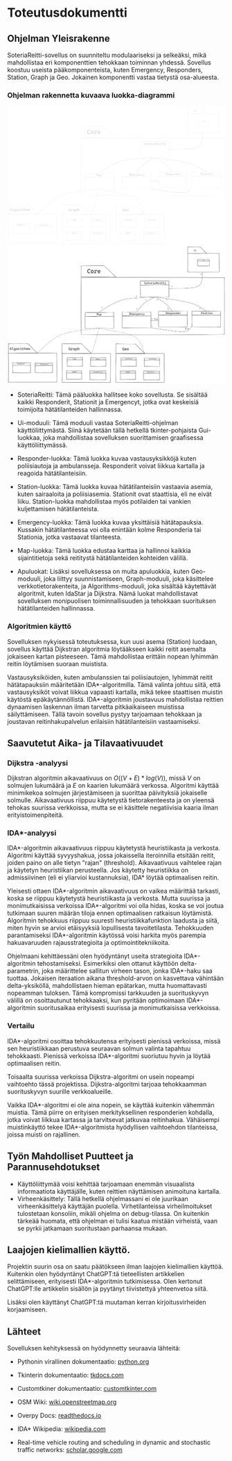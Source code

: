 # Toteutusdokumentti 

## Ohjelman Yleisrakenne

SoteriaReitti-sovellus on suunniteltu modulaariseksi ja selkeäksi, mikä mahdollistaa eri komponenttien tehokkaan toiminnan yhdessä. Sovellus koostuu useista pääkomponenteista, kuten Emergency, Responders, Station, Graph ja Geo. Jokainen komponentti vastaa tietystä osa-alueesta.

### Ohjelman rakennetta kuvaava luokka-diagrammi

![Class Diagram](./images/classdiagram-dark.png#gh-dark-mode-only)
![Class Diagram](./images/classdiagram-light.png#gh-light-mode-only)

- SoteriaReitti: Tämä pääluokka hallitsee koko sovellusta. Se sisältää kaikki Responderit, Stationit ja Emergencyt, jotka ovat keskeisiä toimijoita hätätilanteiden hallinnassa.

- Ui-moduuli: Tämä moduuli vastaa SoteriaReitti-ohjelman käyttöliittymästä. Siinä käytetään tällä hetkellä tkinter-pohjaista Gui-luokkaa, joka mahdollistaa sovelluksen suorittamisen graafisessa käyttöliittymässä.

- Responder-luokka: Tämä luokka kuvaa vastausyksikköjä kuten poliisiautoja ja ambulansseja. Responderit voivat liikkua kartalla ja reagoida hätätilanteisiin.

- Station-luokka: Tämä luokka kuvaa hätätilanteisiin vastaavia asemia, kuten sairaaloita ja poliisiasemia. Stationit ovat staattisia, eli ne eivät liiku. Station-luokka mahdollistaa myös potilaiden tai vankien kuljettamisen hätätilanteista.

- Emergency-luokka: Tämä luokka kuvaa yksittäisiä hätätapauksia. Kussakin hätätilanteessa voi olla enintään kolme Responderia tai Stationia, jotka vastaavat tilanteesta.

- Map-luokka: Tämä luokka edustaa karttaa ja hallinnoi kaikkia sijaintitietoja sekä reititystä hätätilanteiden kohteiden välillä.

- Apuluokat: Lisäksi sovelluksessa on muita apuluokkia, kuten Geo-moduuli, joka liittyy suunnistamiseen, Graph-moduuli, joka käsittelee verkkotietorakenteita, ja Algorithms-moduuli, joka sisältää käytettävät algoritmit, kuten IdaStar ja Dijkstra. Nämä luokat mahdollistavat sovelluksen monipuolisen toiminnallisuuden ja tehokkaan suorituksen hätätilanteiden hallinnassa.

### Algoritmien käyttö

Sovelluksen nykyisessä toteutuksessa, kun uusi asema (Station) luodaan, sovellus käyttää Dijkstran algoritmia löytääkseen kaikki reitit asemalta jokaiseen kartan pisteeseen. Tämä mahdollistaa erittäin nopean lyhimmän reitin löytämisen suoraan muistista.

Vastausyksiköiden, kuten ambulanssien tai poliisiautojen, lyhimmät reitit hätätapauksiin määritetään IDA*-algoritmilla. Tämä valinta johtuu siitä, että vastausyksiköt voivat liikkua vapaasti kartalla, mikä tekee staattisen muistin käytöstä epäkäytännöllistä. IDA*-algoritmin joustavuus mahdollistaa reittien dynaamisen laskennan ilman tarvetta pitkäaikaiseen muistissa säilyttämiseen. Tällä tavoin sovellus pystyy tarjoamaan tehokkaan ja joustavan reitinhakupalvelun erilaisiin hätätilanteisiin vastaamiseksi.

## Saavutetut Aika- ja Tilavaativuudet

### Dijkstra -analyysi

Dijkstran algoritmin aikavaativuus on $O((V + E) * log(V))$, missä $V$ on solmujen lukumäärä ja $E$ on kaarien lukumäärä verkossa. Algoritmi käyttää minimikekoa solmujen järjestämiseen ja suorittaa päivityksiä jokaiselle solmulle. Aikavaativuus riippuu käytetystä tietorakenteesta ja on yleensä tehokas suurissa verkkoissa, mutta se ei käsittele negatiivisia kaaria ilman erityistoimenpiteitä.

### IDA*-analyysi

IDA\*-algoritmin aikavaativuus riippuu käytetystä heuristiikasta ja verkosta. Algoritmi käyttää syvyyshakua, jossa jokaissella iteroinnilla etsitään reitit, joiden paino on alle tietyn "rajan" (threshold). Aikavaativuus vaihtelee rajan ja käytetyn heuristiikan perusteella. Jos käytetty heuristiikka on admissiivinen (eli ei yliarvioi kustannuksia), IDA* löytää optimaalisen reitin.

Yleisesti ottaen IDA*-algoritmin aikavaativuus on vaikea määrittää tarkasti, koska se riippuu käytetystä heuristiikasta ja verkosta. Mutta suurissa ja monimutkaisissa verkoissa IDA*-algoritmi voi olla hidas, koska se voi joutua tutkimaan suuren määrän tiloja ennen optimaalisen ratkaisun löytämistä. Algoritmin tehokkuus riippuu suuresti heuristiikkafunktion laadusta ja siitä, miten hyvin se arvioi etäisyyksiä lopullisesta tavoitetilasta. Tehokkuuden parantamiseksi IDA*-algoritmin käytössä voisi harkita myös parempia hakuavaruuden rajausstrategioita ja optimointitekniikoita.

Ohjelmaani kehittäessäni olen hyödyntänyt useita strategioita IDA*-algoritmin tehostamiseksi. Esimerkiksi olen ottanut käyttöön delta-parametrin, joka määrittelee sallitun virheen tason, jonka IDA*-haku saa tuottaa. Jokaisen iteraation aikana threshold-arvon on kasvettava vähintään delta-yksiköllä, mahdollistaen hieman epätarkan, mutta huomattavasti nopeamman tuloksen. Tämä kompromissi tarkkuuden ja suorituskyvyn välillä on osoittautunut tehokkaaksi, kun pyritään optimoimaan IDA*-algoritmin suoritusaikaa erityisesti suurissa ja monimutkaisissa verkkoissa.

### Vertailu

IDA*-algoritmi osoittaa tehokkuutensa erityisesti pienissä verkoissa, missä sen heuristiikkaan perustuva seuraavan solmun valinta tapahtuu tehokkaasti. Pienissä verkoissa IDA*-algoritmi suoriutuu hyvin ja löytää optimaalisen reitin.

Toisaalta suurissa verkoissa Dijkstra-algoritmi on usein nopeampi vaihtoehto tässä projektissa. Dijkstra-algoritmi tarjoaa tehokkaamman suorituskyvyn suurille verkkoalueille.

Vaikka IDA*-algoritmi ei ole aina nopein, se käyttää kuitenkin vähemmän muistia. Tämä piirre on erityisen merkityksellinen responderien kohdalla, jotka voivat liikkua kartassa ja tarvitsevat jatkuvaa reitinhakua. Vähäisempi muistinkäyttö tekee IDA*-algoritmista hyödyllisen vaihtoehdon tilanteissa, joissa muisti on rajallinen.

## Työn Mahdolliset Puutteet ja Parannusehdotukset

- Käyttöliittymää voisi kehittää tarjoamaan enemmän visuaalista informaatiota käyttäjälle, kuten reittien näyttämisen animoituna kartalla.
- Virheenkäsittely: Tällä hetkellä ohjelmassani ei ole juurikaan virheenkäsittelyä käyttäjän puolella. Virhetilanteissa virheilmoitukset tulostetaan konsoliin, mikäli ohjelma on debug-tilassa. On kuitenkin tärkeää huomata, että ohjelman ei tulisi kaatua mistään virheistä, vaan se pyrkii jatkamaan suoritustaan parhaansa mukaan.

## Laajojen kielimallien käyttö.

Projektin suurin osa on saatu päätökseen ilman laajojen kielimallien käyttöä. Kuitenkin olen hyödyntänyt ChatGPT:tä tieteellisten artikkelien selittämiseen, erityisesti IDA*-algoritmin tutkimisessa. Olen kertonut ChatGPT:lle artikkelin sisällön ja pyytänyt tiivistettyä yhteenvetoa siitä.

Lisäksi olen käyttänyt ChatGPT:tä muutaman kerran kirjoitusvirheiden korjaamiseen.

## Lähteet

Sovelluksen kehityksessä on hyödynnetty seuraavia lähteitä:

-   Pythonin virallinen dokumentaatio: [python.org](https://python.org)
-   Tkinterin dokumentaatio: [tkdocs.com](https://tkdocs.com)
-   Customtkiner dokumentaatio: [customtkinter.com](https://customtkinter.tomschimansky.com/)
-   OSM Wiki: [wiki.openstreetmap.org](https://wiki.openstreetmap.org/)
-   Overpy Docs: [readthedocs.io](https://python-overpy.readthedocs.io/en/latest/)

-   IDA* Wikipedia: [wikipedia.com](https://en.wikipedia.org/wiki/Iterative_deepening_A*)
- Real-time vehicle routing and scheduling in dynamic and stochastic traffic networks: [scholar.google.com](https://scholar.google.com/scholar?q=Fu%20L.%20Real-time%20vehicle%20routing%20and%20scheduling%20in%20dynamic%20and%20stochastic%20traffic%20networks.%20Unpublished%20Ph.D.%20Dissertation%2C%20University%20of%20Alberta%2C%20Edmonton%2C%20Alberta%2C%201996)